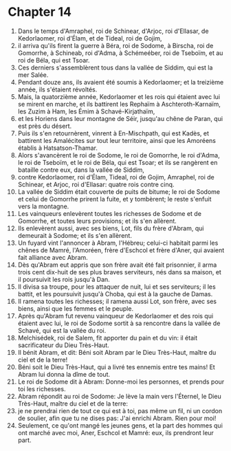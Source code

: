 # Chapter 14

1. Dans le temps d'Amraphel, roi de Schinear, d'Arjoc, roi d'Ellasar, de Kedorlaomer, roi d'Élam, et de Tideal, roi de Gojim,
2. il arriva qu'ils firent la guerre à Béra, roi de Sodome, à Birscha, roi de Gomorrhe, à Schineab, roi d'Adma, à Schémeéber, roi de Tseboïm, et au roi de Béla, qui est Tsoar.
3. Ces derniers s'assemblèrent tous dans la vallée de Siddim, qui est la mer Salée.
4. Pendant douze ans, ils avaient été soumis à Kedorlaomer; et la treizième année, ils s'étaient révoltés.
5. Mais, la quatorzième année, Kedorlaomer et les rois qui étaient avec lui se mirent en marche, et ils battirent les Rephaïm à Aschteroth-Karnaïm, les Zuzim à Ham, les Émim à Schavé-Kirjathaïm,
6. et les Horiens dans leur montagne de Séir, jusqu'au chêne de Paran, qui est près du désert.
7. Puis ils s'en retournèrent, vinrent à En-Mischpath, qui est Kadès, et battirent les Amalécites sur tout leur territoire, ainsi que les Amoréens établis à Hatsatson-Thamar.
8. Alors s'avancèrent le roi de Sodome, le roi de Gomorrhe, le roi d'Adma, le roi de Tseboïm, et le roi de Béla, qui est Tsoar; et ils se rangèrent en bataille contre eux, dans la vallée de Siddim,
9. contre Kedorlaomer, roi d'Élam, Tideal, roi de Gojim, Amraphel, roi de Schinear, et Arjoc, roi d'Ellasar: quatre rois contre cinq.
10. La vallée de Siddim était couverte de puits de bitume; le roi de Sodome et celui de Gomorrhe prirent la fuite, et y tombèrent; le reste s'enfuit vers la montagne.
11. Les vainqueurs enlevèrent toutes les richesses de Sodome et de Gomorrhe, et toutes leurs provisions; et ils s'en allèrent.
12. Ils enlevèrent aussi, avec ses biens, Lot, fils du frère d'Abram, qui demeurait à Sodome; et ils s'en allèrent.
13. Un fuyard vint l'annoncer à Abram, l'Hébreu; celui-ci habitait parmi les chênes de Mamré, l'Amoréen, frère d'Eschcol et frère d'Aner, qui avaient fait alliance avec Abram.
14. Dès qu'Abram eut appris que son frère avait été fait prisonnier, il arma trois cent dix-huit de ses plus braves serviteurs, nés dans sa maison, et il poursuivit les rois jusqu'à Dan.
15. Il divisa sa troupe, pour les attaquer de nuit, lui et ses serviteurs; il les battit, et les poursuivit jusqu'à Choba, qui est à la gauche de Damas.
16. Il ramena toutes les richesses; il ramena aussi Lot, son frère, avec ses biens, ainsi que les femmes et le peuple.
17. Après qu'Abram fut revenu vainqueur de Kedorlaomer et des rois qui étaient avec lui, le roi de Sodome sortit à sa rencontre dans la vallée de Schavé, qui est la vallée du roi.
18. Melchisédek, roi de Salem, fit apporter du pain et du vin: il était sacrificateur du Dieu Très-Haut.
19. Il bénit Abram, et dit: Béni soit Abram par le Dieu Très-Haut, maître du ciel et de la terre!
20. Béni soit le Dieu Très-Haut, qui a livré tes ennemis entre tes mains! Et Abram lui donna la dîme de tout.
21. Le roi de Sodome dit à Abram: Donne-moi les personnes, et prends pour toi les richesses.
22. Abram répondit au roi de Sodome: Je lève la main vers l'Éternel, le Dieu Très-Haut, maître du ciel et de la terre:
23. je ne prendrai rien de tout ce qui est à toi, pas même un fil, ni un cordon de soulier, afin que tu ne dises pas: J'ai enrichi Abram. Rien pour moi!
24. Seulement, ce qu'ont mangé les jeunes gens, et la part des hommes qui ont marché avec moi, Aner, Eschcol et Mamré: eux, ils prendront leur part.

